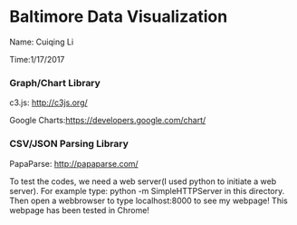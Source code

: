 # Baltimore Data Visualization
Name: Cuiqing Li

Time:1/17/2017

### Graph/Chart Library
c3.js: http://c3js.org/

Google Charts:https://developers.google.com/chart/

### CSV/JSON Parsing Library
PapaParse: http://papaparse.com/


To test the codes, we need a web server(I used python to initiate a web server). For example type: python -m SimpleHTTPServer in this directory. Then open a webbrowser to type localhost:8000 to see my webpage! This webpage has been tested in Chrome!


